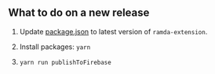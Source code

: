 ## What to do on a new release

1. Update [package.json](./package.json) to latest version of `ramda-extension`.

2. Install packages: `yarn`

3. `yarn run publishToFirebase`
